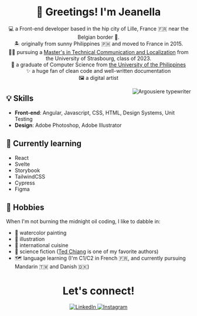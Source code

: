 <h1 align='center'> 👋 Greetings! I'm Jeanella</h1>

<p align='center'>
  💻 a Front-end developer based in the hip city of Lille, France 🇫🇷 near the Belgian border 🍺.<br />
  🏝️ originally from sunny Philippines 🇵🇭 and moved to France in 2015.<br />
  🧑‍🎓 pursuing a <a href='https://mastertcloc.unistra.fr/'>Master's in Technical Communication and Localization</a> from the University of Strasbourg, class of 2023.<br />
  🏫 a graduate of Computer Science from <a href='https://dcs.upd.edu.ph/'>the University of the Philippines</a><br />
  ✨ a huge fan of clean code and well-written documentation<br />
  🖼️ a digital artist
</p>

<img align='right' src='https://user-images.githubusercontent.com/67679921/153674054-02cfbbca-1c21-4afd-8d3d-75d4405f4026.png' alt='Argousiere typewriter' />

## 💡 Skills
- **Front-end**: Angular, Javascript, CSS, HTML, Design Systems, Unit Testing  
- **Design**: Adobe Photoshop, Adobe Illustrator

## 🌱 Currently learning
- React
- Svelte
- Storybook
- TailwindCSS
- Cypress
- Figma

## 🌠 Hobbies
When I'm not burning the midnight oil coding, I like to dabble in:
- 🎨 watercolor painting
- 📝 illustration
- 🍜 international cuisine
- 📖 science fiction ([Ted Chiang](https://www.newyorker.com/culture/persons-of-interest/ted-chiangs-soulful-science-fiction) is one of my favorite authors)
- 🗺️ language learning (I'm C1/C2 in French 🇫🇷, and currently pursuing Mandarin 🇹🇼 and Danish 🇩🇰)

<h1 align='center'>Let's connect!</h1>
<p align='center'>
  <a href='https://www.linkedin.com/in/jeanellapascual/'>
   <img src='https://img.shields.io/badge/-LinkedIn-blue?style=flat&logo=Linkedin&logoColor=white' alt='LinkedIn' />
  </a>
  <a href='https://www.instagram.com/jeekapascual/'>
   <img src='https://img.shields.io/badge/-Instagram-c13584?style=flat&labelColor=c13584&logo=instagram&logoColor=white' alt='Instagram' />
  </a>
</p>                                                                                                                                        
